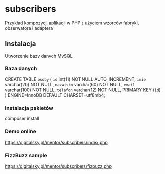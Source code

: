 # subscribers
Przykład kompozycji aplikacji w PHP z użyciem wzorców fabryki, obserwatora i adaptera

## Instalacja
Utworzenie bazy danych MySQL

### Baza danych
CREATE TABLE `osoby` (
  `id` int(11) NOT NULL AUTO_INCREMENT,
  `imie` varchar(20) NOT NULL,
  `nazwisko` varchar(60) NOT NULL,
  `email` varchar(100) NOT NULL,
  `telefon` varchar(12) NOT NULL,
  PRIMARY KEY (`id`)
) ENGINE=InnoDB DEFAULT CHARSET=utf8mb4;


### Instalacja pakietów
composer install


### Demo online
https://digitalsky.pl/mentor/subscribers/index.php

### FizzBuzz sample
https://digitalsky.pl/mentor/subscribers/fizbuzz.php

